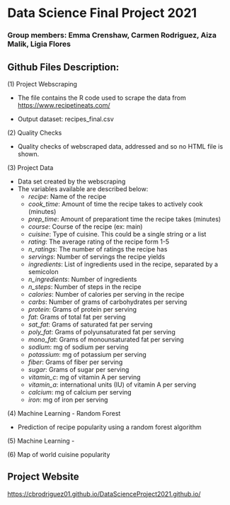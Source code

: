 # Data Science Final Project 2021

###  **Group members:** Emma Crenshaw, Carmen Rodriguez, Aiza Malik, Ligia Flores


## Github Files Description:

(1) Project Webscraping
  
   - The file contains the R code used to scrape the data from https://www.recipetineats.com/ 
    
   - Output dataset: recipes_final.csv
         
     
(2) Quality Checks 
  
  - Quality checks of webscraped data, addressed and so no HTML file is shown.
  
(3) Project Data
  
  - Data set created by the webscraping
  - The variables available are described below:
    - _recipe_: Name of the recipe
    - *cook_time*: Amount of time the recipe takes to actively cook (minutes)
    - *prep_time*: Amount of preparationt time the recipe takes (minutes)
    - *course*: Course of the recipe (ex: main)
    - *cuisine*: Type of cuisine. This could be a single string or a list
    - *rating*: The average rating of the recipe form 1-5
    - *n_ratings*: The number of ratings the recipe has
    - *servings*: Number of servings the recipe yields
    - *ingredients*: List of ingredients used in the recipe, separated by a semicolon
    - *n_ingredients*: Number of ingredients
    - *n_steps*: Number of steps in the recipe
    - *calories*: Number of calories per serving in the recipe
    - *carbs*: Number of grams of carbohydrates per serving 
    - *protein*: Grams of protein per serving
    - *fat*: Grams of total fat per serving
    - *sat_fat*: Grams of saturated fat per serving
    - *poly_fat*: Grams of polyunsaturated fat per serving
    - *mono_fat*: Grams of monounsaturated fat per serving
    - *sodium*: mg of sodium per serving
    - *potassium*: mg of potassium per serving
    - *fiber*: Grams of fiber per serving
    - *sugar*: Grams of sugar per serving
    - *vitamin_c*: mg of vitamin A per serving
    - *vitamin_a*: international units (IU) of vitamin A per serving
    - *calcium*: mg of calcium per serving
    - *iron*: mg of iron per serving

  
(4) Machine Learning - Random Forest
  
  - Prediction of recipe popularity using a random forest algorithm
  
(5) Machine Learning - 
  
(6) Map of world cuisine popularity

  
## Project Website

https://cbrodriguez01.github.io/DataScienceProject2021.github.io/





  
